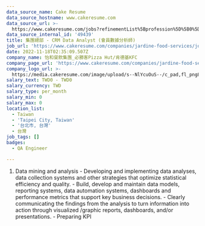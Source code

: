 ```yaml
---
data_source_name: Cake Resume
data_source_hostname: www.cakeresume.com
data_source_url: >-
  https://www.cakeresume.com/jobs?refinementList%5Bprofession%5D%5B0%5D=engineering_qa-engineer&refinementList%5Bsalary_type%5D=per_month&refinementList%5Bsalary_currency%5D=TWD&range%5Bsalary_range%5D%5Bmax%5D=600000
data_source_internal_id: '49439'
title: 集團總部 - CRM Data Analyst (會員數據分析師)
job_url: 'https://www.cakeresume.com/companies/jardine-food-services/jobs/960590'
date: 2022-11-18T02:35:09.507Z
company_name: 怡和餐飲集團_必勝客Pizza Hut/肯德基KFC
company_page_url: 'https://www.cakeresume.com/companies/jardine-food-services'
company_logo_url: >-
  https://media.cakeresume.com/image/upload/s--NlYcuOuS--/c_pad,fl_png8,h_200,w_200/v1667209536/obmanj2nfmy0mzgmam4f.png
salary_text: TWD0 - TWD0
salary_currency: TWD
salary_type: per_month
salary_min: 0
salary_max: 0
location_list:
  - Taiwan
  - 'Taipei City, Taiwan'
  - '台北市, 台灣'
  - 台灣
job_tags: []
badges:
  - QA Engineer

---
```


1. Data mining and analysis - Developing and implementing data analyses, data collection systems and other strategies that optimize statistical efficiency and quality. - Build, develop and maintain data models, reporting systems, data automation systems, dashboards and performance metrics that support key business decisions. - Clearly communicating the findings from the analysis to turn information into action through visualized /graphic reports, dashboards, and/or presentations. - Preparing KPI